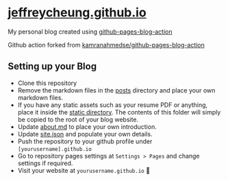 # [jeffreycheung.github.io](https://jeffreycheung.github.io)

My personal blog created using [github-pages-blog-action](https://github.com/btj93/github-pages-blog-action)

Github action forked from [kamranahmedse/github-pages-blog-action](https://github.com/kamranahmedse/github-pages-blog-action)

## Setting up your Blog

* Clone this repository
* Remove the markdown files in the [posts](https://github.com/kamranahmedse/kamranahmedse.github.io/tree/master/posts) directory and place your own markdown files.
* If you have any static assets such as your resume PDF or anything, place it inside the [static directory](https://github.com/kamranahmedse/kamranahmedse.github.io/tree/master/static). The contents of this folder will simply be copied to the root of your blog website.
* Update [about.md](https://github.com/kamranahmedse/kamranahmedse.github.io/blob/master/about.md) to place your own introduction.
* Update [site.json](https://github.com/kamranahmedse/kamranahmedse.github.io/blob/master/site.json) and populate your own details.
* Push the repository to your github profile under `[yourusername].github.io`
* Go to repository pages settings at `Settings > Pages` and change settings if required.
* Visit your website at `yourusername.github.io` 🎊
